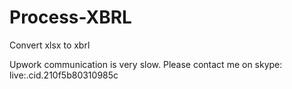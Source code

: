 # Process-XBRL
Convert xlsx to xbrl


Upwork communication is very slow.
Please contact me on skype: live:.cid.210f5b80310985c
